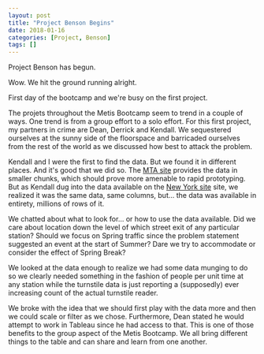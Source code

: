 ```yaml
---
layout: post
title: "Project Benson Begins"
date: 2018-01-16
categories: [Project, Benson]
tags: []
---
```


Project Benson has begun.

Wow.  We hit the ground running alright.

First day of the bootcamp and we're busy on the first project.

The projets throughout the Metis Bootcamp seem to trend in a couple of ways.  One trend is from a group
effort to a solo effort.  For this first project, my partners in crime are Dean, Derrick and Kendall.
We sequestered ourselves at the sunny side of the floorspace and barricaded ourselves from the rest of
the world as we discussed how best to attack the problem.

Kendall and I were the first to find the data.  But we found it in different places.  And it's good that
we did so.  The [MTA site](http://web.mta.info/developers/download.html) provides the data in smaller
chunks, which should prove more amenable to rapid prototyping.  But as Kendall dug into the data available
on the [New York site](https://data.ny.gov/) site, we realized it was the same data, same columns, but...
the data was available in entirety, millions of rows of it.

We chatted about what to look for... or how to use the data available.  Did we care about location down
the level of which street exit of any particular station?  Should we focus on Spring traffic since the
problem statement suggested an event at the start of Summer?  Dare we try to accommodate or consider
the effect of Spring Break?

We looked at the data enough to realize we had some data munging to do so we clearly needed something
in the fashion of people per unit time at any station while the turnstile data is just reporting a
(supposedly) ever increasing count of the actual turnstile reader.

We broke with the idea that we should first play with the data more and then we could scale or filter
as we chose.  Furthermore, Dean stated he would attempt to work in Tableau since he had access to that.
This is one of those benefits to the group aspect of the Metis Bootcamp.  We all bring different things
to the table and can share and learn from one another.

